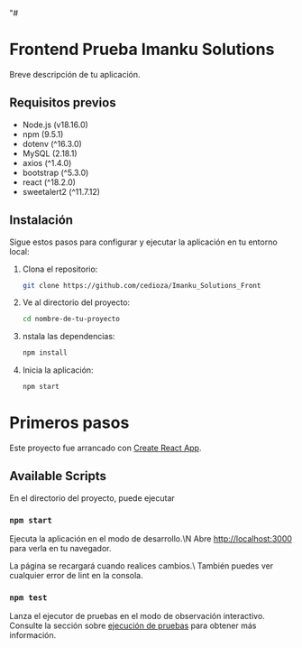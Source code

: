 "#
# Frontend Prueba  Imanku Solutions

Breve descripción de tu aplicación.

## Requisitos previos

- Node.js (v18.16.0)
- npm (9.5.1)
- dotenv (^16.3.0)
- MySQL (2.18.1)
- axios (^1.4.0)
- bootstrap (^5.3.0)
- react (^18.2.0)
- sweetalert2 (^11.7.12)



## Instalación

Sigue estos pasos para configurar y ejecutar la aplicación en tu entorno local:

1. Clona el repositorio:

   ```bash
   git clone https://github.com/cedioza/Imanku_Solutions_Front

   
1. Ve al directorio del proyecto:

   ```bash
   cd nombre-de-tu-proyecto

   
1. nstala las dependencias:

   ```bash
   npm install

1. Inicia la aplicación:

   ```bash
   npm start


# Primeros pasos 

Este proyecto fue arrancado con [Create React App](https://github.com/facebook/create-react-app).

## Available Scripts

En el directorio del proyecto, puede ejecutar

### `npm start`

Ejecuta la aplicación en el modo de desarrollo.\N
Abre [http://localhost:3000](http://localhost:3000) para verla en tu navegador.

La página se recargará cuando realices cambios.\\
También puedes ver cualquier error de lint en la consola.

### `npm test`

Lanza el ejecutor de pruebas en el modo de observación interactivo.\
Consulte la sección sobre [ejecución de pruebas](https://facebook.github.io/create-react-app/docs/running-tests) para obtener más información.
